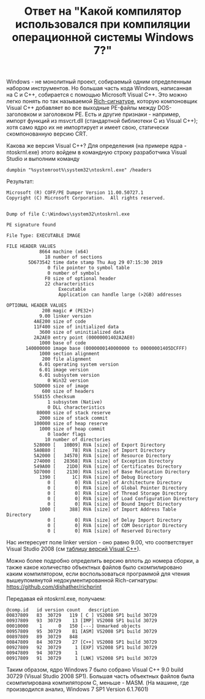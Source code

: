﻿---
title: "Ответ на \"Kакой компилятор использовался при компиляции операционной системы Windows 7?\""
se.owner.user_id: 240512
se.owner.display_name: "MSDN.WhiteKnight"
se.owner.link: "https://ru.stackoverflow.com/users/240512/msdn-whiteknight"
se.answer_id: 1031357
se.question_id: 1030893
se.post_type: answer
se.is_accepted: False
---
<p>Windows - не монолитный проект, собираемый одним определенным набором инструментов. Но большая часть кода Windows, написанная на С и С++, собирается с помощью Microsoft Visual C++. Это можно легко понять по так называемой <a href="https://www.ntcore.com/files/richsign.htm" rel="noreferrer">Rich-сигнатуре</a>, которую компоновщик Visual C++ добавляет во все выходные PE-файлы между DOS-заголовком и заголовком PE. Есть и другие признаки - например, импорт функций из msvcrt.dll (стандартной библиотеки C из Visual C++); хотя само ядро их не импортирует и имеет свою, статически скомпонованную версию CRT. </p>

<p>Какова же версия Visual C++? Для определения (на примере ядра - ntoskrnl.exe) этого войдем в командную строку разработчика Visual Studio и выполним команду</p>

<pre><code>dumpbin "%systemroot%\system32\ntoskrnl.exe" /headers
</code></pre>

<p>Результат:  </p>

<pre class="lang-none prettyprint-override"><code>Microsoft (R) COFF/PE Dumper Version 11.00.50727.1
Copyright (C) Microsoft Corporation.  All rights reserved.


Dump of file C:\Windows\system32\ntoskrnl.exe

PE signature found

File Type: EXECUTABLE IMAGE

FILE HEADER VALUES
            8664 machine (x64)
              18 number of sections
        5D673542 time date stamp Thu Aug 29 07:15:30 2019
               0 file pointer to symbol table
               0 number of symbols
              F0 size of optional header
              22 characteristics
                   Executable
                   Application can handle large (&gt;2GB) addresses

OPTIONAL HEADER VALUES
             20B magic # (PE32+)
            9.00 linker version
          4AE200 size of code
          11F400 size of initialized data
            3600 size of uninitialized data
          2A2AE0 entry point (00000001402A2AE0)
            1000 base of code
       140000000 image base (0000000140000000 to 00000001405DCFFF)
            1000 section alignment
             200 file alignment
            6.01 operating system version
            6.01 image version
            6.01 subsystem version
               0 Win32 version
          5DD000 size of image
             600 size of headers
          558155 checksum
               1 subsystem (Native)
               0 DLL characteristics
           80000 size of stack reserve
            2000 size of stack commit
          100000 size of heap reserve
            1000 size of heap commit
               0 loader flags
              10 number of directories
          528000 [   10B09] RVA [size] of Export Directory
          5A0B80 [      78] RVA [size] of Import Directory
          5A2000 [   34570] RVA [size] of Resource Directory
          274000 [   28368] RVA [size] of Exception Directory
          549A00 [    21D0] RVA [size] of Certificates Directory
          5D7000 [    2130] RVA [size] of Base Relocation Directory
            1390 [      1C] RVA [size] of Debug Directory
               0 [       0] RVA [size] of Architecture Directory
               0 [       0] RVA [size] of Global Pointer Directory
               0 [       0] RVA [size] of Thread Storage Directory
               0 [       0] RVA [size] of Load Configuration Directory
               0 [       0] RVA [size] of Bound Import Directory
            1000 [     388] RVA [size] of Import Address Table Directory
               0 [       0] RVA [size] of Delay Import Directory
               0 [       0] RVA [size] of COM Descriptor Directory
               0 [       0] RVA [size] of Reserved Directory
</code></pre>

<p>Нас интересует поле linker version - оно равно 9.00, что соответствует Visual Studio 2008 (см <a href="https://en.wikipedia.org/wiki/Microsoft_Visual_C%2B%2B#Internal_version_numbering" rel="noreferrer">таблицу версий Visual C++</a>).</p>

<p>Можно более подробно определить версию вплоть до номера сборки, а также какое количество объектных файлов было скомпилировано каким компилятором, если воспользоваться программой для чтения вышеупомянутой недокументированной Rich-сигнатуры: <a href="https://github.com/dishather/richprint" rel="noreferrer">https://github.com/dishather/richprint</a></p>

<p>Передавая ей ntoskrnl.exe, получаем:</p>

<pre class="lang-none prettyprint-override"><code>@comp.id   id version count   description
00837809   83  30729   119 [ C ] VS2008 SP1 build 30729
00937809   93  30729    13 [IMP] VS2008 SP1 build 30729
00010000    1      0   150 [---] Unmarked objects
00957809   95  30729    81 [ASM] VS2008 SP1 build 30729
00897809   89  30729   848
00847809   84  30729    27 [C++] VS2008 SP1 build 30729
00927809   92  30729     1 [EXP] VS2008 SP1 build 30729
00947809   94  30729     1
00917809   91  30729     1 [LNK] VS2008 SP1 build 30729
</code></pre>

<p>Таким образом, ядро Windows 7 было собрано Visual C++ 9.0 build 30729 (Visual Studio 2008 SP1). Большая часть объектных файлов была скомпилирована компилятором С, меньше - MASM. (На машине, где производился анализ, Windows 7 SP1 Version 6.1.7601) </p>
